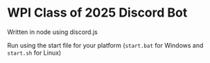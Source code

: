 # WPI Class of 2025 Discord Bot

Written in node using discord.js

Run using the start file for your platform (`start.bat` for Windows and `start.sh` for Linux)
